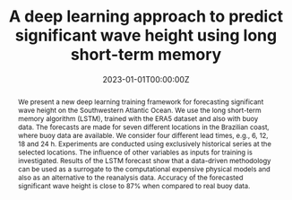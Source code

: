 ---
title: "A deep learning approach to predict significant wave height using long short-term memory"
authors:
- admin
- Leandro Farina
# author_notes:
# - "Equal contribution"
# - "Equal contribution"
date: "2023-01-01T00:00:00Z"
doi: "https://doi.org/10.1016/j.ocemod.2022.102151"

# Schedule page publish date (NOT publication's date).
publishDate: "2023"

# Publication type.
# Accepts a single type but formatted as a YAML list (for Hugo requirements).
# Enter a publication type from the CSL standard.
publication_types: ["article-journal"]

# Publication name and optional abbreviated publication name.
publication: "Ocean Modelling, "
publication_short: ""

abstract: We present a new deep learning training framework for forecasting significant wave height on the Southwestern Atlantic Ocean. We use the long short-term memory algorithm (LSTM), trained with the ERA5 dataset and also with buoy data. The forecasts are made for seven different locations in the Brazilian coast, where buoy data are available. We consider four different lead times, e.g., 6, 12, 18 and 24 h. Experiments are conducted using exclusively historical series at the selected locations. The influence of other variables as inputs for training is investigated. Results of the LSTM forecast show that a data-driven methodology can be used as a surrogate to the computational expensive physical models and also as an alternative to the reanalysis data. Accuracy of the forecasted significant wave height is close to 87% when compared to real buoy data.

# # Summary. An optional shortened abstract.
# summary: Lorem ipsum dolor sit amet, consectetur adipiscing elit. Duis posuere tellus ac convallis placerat. Proin tincidunt magna sed ex sollicitudin condimentum.

# tags:
# - Source Themes
# featured: false

# links:
# - name: ""
#   url: ""
url_pdf: https://arxiv.org/abs/2201.00356
url_code: 'https://github.com/felipeminuzzi/lstm-ocean'
url_dataset: ''
url_poster: ''
url_project: ''
url_slides: ''
url_source: ''
url_video: ''

# Featured image
# To use, add an image named `featured.jpg/png` to your page's folder. 
# image:
#   caption: 'Image credit: [**Unsplash**](https://unsplash.com/photos/jdD8gXaTZsc)'
#   focal_point: ""
#   preview_only: false

# Associated Projects (optional).
#   Associate this publication with one or more of your projects.
#   Simply enter your project's folder or file name without extension.
#   E.g. `internal-project` references `content/project/internal-project/index.md`.
#   Otherwise, set `projects: []`.
projects: []

# Slides (optional).
#   Associate this publication with Markdown slides.
#   Simply enter your slide deck's filename without extension.
#   E.g. `slides: "example"` references `content/slides/example/index.md`.
#   Otherwise, set `slides: ""`.
slides: ""
---